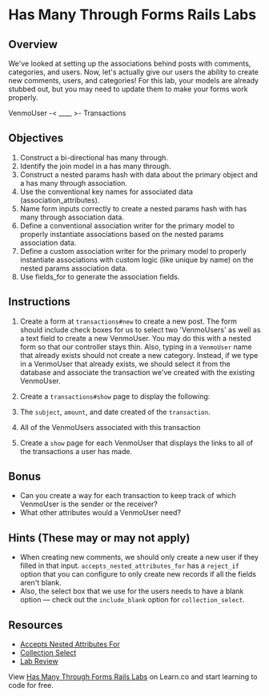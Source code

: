 # Has Many Through Forms Rails Labs

## Overview

We've looked at setting up the associations behind posts with comments, categories, and users. Now, let's actually give our users the ability to create new comments, users, and categories! For this lab, your models are already stubbed out, but you may need to update them to make your forms work properly.

VenmoUser -< ____ >- Transactions


## Objectives

1. Construct a bi-directional has many through.
2. Identify the join model in a has many through.
3. Construct a nested params hash with data about the primary object and a has many through association.
4. Use the conventional key names for associated data (association_attributes).
5. Name form inputs correctly to create a nested params hash with has many through association data.
6. Define a conventional association writer for the primary model to properly instantiate associations based on the nested params association data.
7. Define a custom association writer for the primary model to properly instantiate associations with custom logic (like unique by name) on the nested params association data.
8. Use fields_for to generate the association fields.

## Instructions

1. Create a form at `transactions#new` to create a new post. The form should include check boxes for us to select two 'VenmoUsers' as well as a text field to create a new VenmoUser. You may do this with a nested form so that our controller stays thin. Also, typing in a `VenmoUser` name that already exists should not create a new category. Instead, if we type in a VenmoUser that already exists, we should select it from the database and associate the transaction we've created with the existing VenmoUser.

2. Create a `transactions#show` page to display the following:
  1. The `subject`, `amount`, and date created of the `transaction`.
  2. All of the VenmoUsers associated with this transaction

3. Create a `show` page for each VenmoUser that displays the  links to all of the transactions a user has made.

## Bonus

+ Can you create a way for each transaction to keep track of which VenmoUser is the sender or the receiver?
+ What other attributes would a VenmoUser need?


## Hints (These may or may not apply)

+ When creating new comments, we should only create a new user if they filled in that input. `accepts_nested_attributes_for` has a `reject_if` option that you can configure to only create new records if all the fields aren't blank.
+ Also, the select box that we use for the users needs to have a blank option –– check out the `include_blank` option for `collection_select`.

## Resources

+ [Accepts Nested Attributes For](http://api.rubyonrails.org/classes/ActiveRecord/NestedAttributes/ClassMethods.html)
+ [Collection Select](http://apidock.com/rails/ActionView/Helpers/FormOptionsHelper/collection_select)
+ [Lab Review](https://www.youtube.com/watch?v=k7s2LjVF3YY)

<p data-visibility='hidden'>View <a href='https://learn.co/lessons/has-many-through-forms-rails-labs' title='Has Many Through Forms Rails Labs'>Has Many Through Forms Rails Labs</a> on Learn.co and start learning to code for free.</p>
